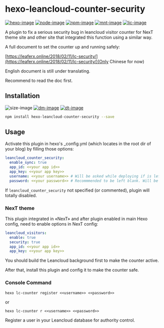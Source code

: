 [hexo-image]: https://img.shields.io/badge/hexo-%3E%3D%203.0-blue.svg?style=flat-square
[node-image]: https://img.shields.io/node/v/hexo-leancloud-counter-security.svg?style=flat-square
[size-image]: https://img.shields.io/github/size/theme-next/hexo-leancloud-counter-security/index.js.svg?style=flat-square

[mnt-image]: https://img.shields.io/maintenance/yes/2018.svg?style=flat-square
[npm-image]: https://img.shields.io/npm/v/hexo-leancloud-counter-security.svg?style=flat-square
[dm-image]: https://img.shields.io/npm/dm/hexo-leancloud-counter-security.svg?style=flat-square
[dt-image]: https://img.shields.io/npm/dt/hexo-leancloud-counter-security.svg?style=flat-square
[lic-image]: https://img.shields.io/npm/l/hexo-leancloud-counter-security.svg?style=flat-square

[hexo-url]: https://hexo.io
[node-url]: https://nodejs.org/en/download/releases
[npm-url]: https://www.npmjs.com/package/hexo-leancloud-counter-security


# hexo-leancloud-counter-security
[![hexo-image]][hexo-url]
[![node-image]][node-url]
[![npm-image]][npm-url]
[![mnt-image]](../../commits/master)
[![lic-image]](LICENSE)

A plugin to fix a serious security bug in leancloud visitor counter for NexT theme site and other site that integrated this function using a similar way.

A full document to set the counter up and running safely:

[https://leaferx.online/2018/02/11/lc-security/](https://leaferx.online/2018/02/11/lc-security/)(Only Chinese for now)

English document is still under translating.

Recommend to read the doc first.

## Installation
![size-image]
[![dm-image]][npm-url]
[![dt-image]][npm-url]

```bash
npm install hexo-leancloud-counter-security --save
```

## Usage
Activate this plugin in hexo's _config.yml (which locates in the root dir of your blog) by filling those options:
```yml
leancloud_counter_security:
  enable_sync: true
  app_id: <<your app id>>
  app_key: <<your app key>>
  username: <<your username>> # Will be asked while deploying if is left blank
  password: <<your password>> # Recommmended to be left blank. Will be asked while deploying if is left blank
```
If `leancloud_counter_security` not specified (or commented), plugin will totally disabled.

### NexT theme
This plugin integrated in «NexT» and after plugin enabled in main Hexo config, need to enable options in NexT config:
```yml
leancloud_visitors:
  enable: true
  security: true
  app_id: <<your app id>>
  app_key: <<your app key>>
```
You should build the Leancloud background first to make the counter active.

After that, install this plugin and config it to make the counter safe.

### Console Command
```
hexo lc-counter register <<username>> <<password>>
```
or
```
hexo lc-counter r <<username>> <<password>>
```
Register a user in your Leancloud database for authority control.
